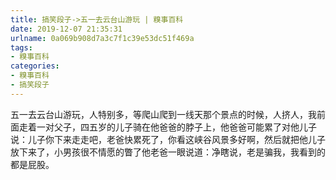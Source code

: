 ```yaml
---
title: 搞笑段子->五一去云台山游玩 | 糗事百科
date: 2019-12-07 21:35:31
urlname: 0a069b908d7a3c7f1c39e53dc51f469a
tags: 
- 糗事百科
categories:
- 糗事百科
- 搞笑段子
---
```

五一去云台山游玩，人特别多，等爬山爬到一线天那个景点的时候，人挤人，我前面走着一对父子，四五岁的儿子骑在他爸爸的脖子上，他爸爸可能累了对他儿子说：儿子你下来走走吧，老爸快累死了，你看这峡谷风景多好啊，然后就把他儿子放下来了，小男孩很不情愿的瞥了他老爸一眼说道：净瞎说，老是骗我，我看到的都是屁股。


